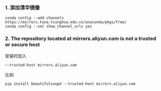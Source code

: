 ### 1. 添加清华镜像
    conda config --add channels https://mirrors.tuna.tsinghua.edu.cn/anaconda/pkgs/free/
    conda config --set show_channel_urls yes
    
### 2. The repository located at mirrors.aliyun.com is not a trusted or secure host
安装时加入

    –-trusted-host mirrors.aliyun.com
比如

    pip install beautifulsoup4 --trusted-host mirrors.aliyun.com
